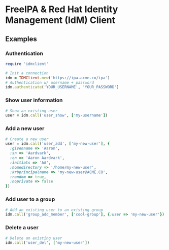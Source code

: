 # FreeIPA & Red Hat Identity Management (IdM) Client

## Examples

### Authentication

```ruby
require 'idmclient'

# Init a connection
idm = IDMClient.new('https://ipa.acme.co/ipa')
# Authentication w/ username + password
idm.authenticate('YOUR_USERNAME', 'YOUR_PASSWORD')
```

### Show user information
```ruby
# Show an existing user
user = idm.call('user_show', ['my-username'])
```

### Add a new user
```ruby
# Create a new user
user = idm.call('user_add', ['my-new-user'], {
  :givenname => 'Aaron',
  :sn => 'Aardvark',
  :cn => 'Aaron Aardvark',
  :initials => 'AA',
  :homedirectory => '/home/my-new-user',
  :krbprincipalname => 'my-new-user@ACME.CO',
  :random => true,
  :noprivate => false
})
```

### Add user to a group
```ruby
# Add an existing user to an existing group
idm.call('group_add_member', ['cool-group'], {:user => 'my-new-user'})
```

### Delete a user
```ruby
# Delete an existing user
idm.call('user_del', ['my-new-user'])
```
